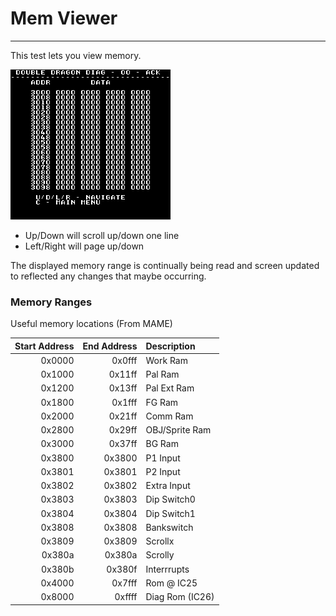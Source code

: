 # Mem Viewer
---
This test lets you view memory.

![mem viewer screen](images/mem_viewer.png)

* Up/Down will scroll up/down one line
* Left/Right will page up/down

The displayed memory range is continually being read and screen updated to
reflected any changes that maybe occurring.

### Memory Ranges
Useful memory locations (From MAME)

| Start Address | End Address | Description    |
|--------------:|------------:|:---------------|
|        0x0000 |      0x0fff | Work Ram       |
|        0x1000 |      0x11ff | Pal Ram        |
|        0x1200 |      0x13ff | Pal Ext Ram    |
|        0x1800 |      0x1fff | FG Ram         |
|        0x2000 |      0x21ff | Comm Ram       |
|        0x2800 |      0x29ff | OBJ/Sprite Ram |
|        0x3000 |      0x37ff | BG Ram         |
|        0x3800 |      0x3800 | P1 Input       |
|        0x3801 |      0x3801 | P2 Input       |
|        0x3802 |      0x3802 | Extra Input    |
|        0x3803 |      0x3803 | Dip Switch0    |
|        0x3804 |      0x3804 | Dip Switch1    |
|        0x3808 |      0x3808 | Bankswitch     |
|        0x3809 |      0x3809 | Scrollx        |
|        0x380a |      0x380a | Scrolly        |
|        0x380b |      0x380f | Interrrupts    |
|        0x4000 |      0x7fff | Rom @ IC25     |
|        0x8000 |      0xffff | Diag Rom (IC26)|
